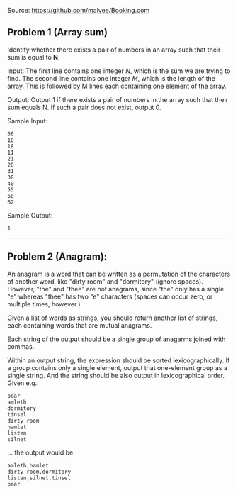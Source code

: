 Source: https://github.com/malvee/Booking.com

## Problem 1 (Array sum)
Identify whether there exists a pair of numbers in an array such that
their sum is equal to **N**.

Input:
The first line contains one integer *N*, which is the sum we are trying to find.
The second line contains one integer *M*, which is the length of the array.
This is followed by M lines each containing one element of the array.

Output:
Output 1 if there exists a pair of numbers in the array such that their
sum equals N. If such a pair does not exist, output 0.

Sample Input:
```
66
10
18
11
21
28
31
38
40
55
60
62
```
Sample Output:
```
1
```

---

## Problem 2 (Anagram):
An anagram is a word that can be written as a permutation of the characters
of another word, like "dirty room" and "dormitory" (ignore spaces). However,
"the" and "thee" are not anagrams, since "the" only has a single "e" whereas
"thee" has two "e" characters (spaces can occur zero, or multiple times, however.)

Given a list of words as strings, you should return another list of strings,
each containing words that are mutual anagrams.

Each string of the output should be a single group of anagarms joined with commas.

Within an output string, the expression should be sorted lexicographically.
If a group contains only a single element, output that one-element group
as a single string. And the string should be also output in lexicographical
order.  Given e.g.:
```
pear
amleth
dormitory
tinsel
dirty room
hamlet
listen
silnet
```
... the output would be:
```
amleth,hamlet
dirty room,dormitory
listen,silnet,tinsel
pear
```